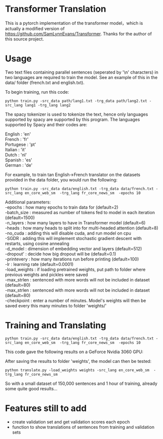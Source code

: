 # Transformer Translation

This is a pytorch implementation of the transformer model，which is actually a modified version of  https://github.com/SamLynnEvans/Transformer. Thanks for the author of this source project.

# Usage

Two text files containing parallel sentences (seperated by '\n' characters) in two languages are required to train the model. See an example of this in the data/ folder (french.txt and english.txt).

To begin training, run this code:
```
python train.py -src_data path/lang1.txt -trg_data path/lang2.txt -src_lang lang1 -trg_lang lang2
```
The spacy tokenizer is used to tokenize the text, hence only languages supported by spacy are supported by this program. The languages supported by Spacy and their codes are:

English : 'en'<br />
French : 'fr'<br />
Portugese : 'pt'<br />
Italian : 'it'<br />
Dutch : 'nl'<br />
Spanish : 'es'<br />
German : 'de'<br />

For example, to train tan English->French translator on the datasets provided in the data folder, you would run the following:
```
python train.py -src_data data/english.txt -trg_data data/french.txt -src_lang en_core_web_sm  -trg_lang fr_core_news_sm  -epochs 10
```
Additional parameters:<br />
-epochs : how many epochs to train data for (default=2)<br />
-batch_size : measured as number of tokens fed to model in each iteration (default=1500)<br />
-n_layers : how many layers to have in Transformer model (default=6)<br />
-heads : how many heads to split into for multi-headed attention (default=8)<br />
-no_cuda : adding this will disable cuda, and run model on cpu<br />
-SGDR : adding this will implement stochastic gradient descent with restarts, using cosine annealing<br />
-d_model : dimension of embedding vector and layers (default=512)<br />
-dropout' : decide how big dropout will be (default=0.1)<br />
-printevery : how many iterations run before printing (default=100)<br />
-lr : learning rate (default=0.0001)<br />
-load_weights : if loading pretrained weights, put path to folder where previous weights and pickles were saved <br />
-max_strlen : sentenced with more words will not be included in dataset (default=80)<br />-max_strlen : sentenced with more words will not be included in dataset (default=80)<br />-checkpoint : enter a number of minutes. Model's weights will then be saved every this many minutes to folder 'weights/'<br />

# Training and Translating

```
python train.py -src_data data/english.txt -trg_data data/french.txt -src_lang en_core_web_sm  -trg_lang fr_core_news_sm  -epochs 10
```
This code gave the following results on a GeForce Nvidia 3060 GPU:

After saving the results to folder 'weights', the model can then be tested:
```
python translate.py -load_weights weights -src_lang en_core_web_sm  -trg_lang fr_core_news_sm
```

So with a small dataset of 150,000 sentences and 1 hour of training, already some quite good results...

# Features still to add

- create validation set and get validation scores each epoch
- function to show translations of sentences from training and validation sets
